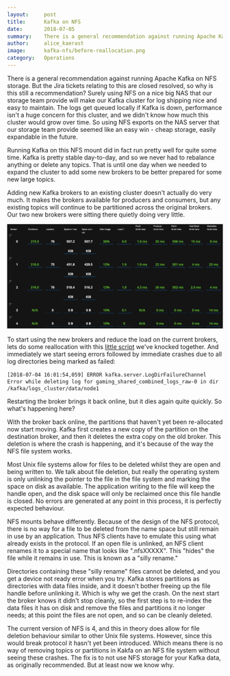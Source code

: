 ```yaml
---
layout:     post
title:      Kafka on NFS
date:       2018-07-05
summary:    There is a general recommendation against running Apache Kafka on NFS storage, but nobody really gives a good explanation as to why.  In this post we look at some broker crashes we have seen happening on Kafka clusters which use NFS storage and why they were happening.
author:     alice_kaerast
image:      kafka-nfs/before-reallocation.png
category:   Operations
---
```


There is a general recommendation against running Apache Kafka on NFS storage.  But the Jira tickets relating to this are closed resolved, so why is this still a recommendation?  Surely using NFS on a nice big NAS that our storage team provide will make our Kafka cluster for log shipping nice and easy to maintain.  The logs get queued locally if Kafka is down, performance isn't a huge concern for this cluster, and we didn't know how much this cluster would grow over time.  So using NFS exports on the NAS server that our storage team provide seemed like an easy win - cheap storage, easily expandable in the future.

Running Kafka on this NFS mount did in fact run pretty well for quite some time.  Kafka is pretty stable day-to-day, and so we never had to rebalance anything or delete any topics.  That is until one day when we needed to expand the cluster to add some new brokers to be better prepared for some new large topics.

Adding new Kafka brokers to an existing cluster doesn't actually do very much.  It makes the brokers available for producers and consumers, but any existing topics will continue to be partitioned across the original brokers.  Our two new brokers were sitting there quietly doing very little.

![Unused brokers](/images/kafka-nfs/before-reallocation.png)

To start using the new brokers and reduce the load on the current brokers, lets do some reallocation with this [little script](https://gist.github.com/WheresAlice/c347e6b909d0bbc4256bb891e74c3191) we've knocked together.  And immediately we start seeing errors followed by immediate crashes due to all log directories being marked as failed:

```
[2018-07-04 16:01:54,059] ERROR kafka.server.LogDirFailureChannel Error while deleting log for gaming_shared_combined_logs_raw-0 in dir /kafka/logs_cluster/data/node1
```

Restarting the broker brings it back online, but it dies again quite quickly.  So what's happening here?

With the broker back online, the partitions that haven't yet been re-allocated now start moving.  Kafka first creates a new copy of the partition on the destination broker, and then it deletes the extra copy on the old broker.  This deletion is where the crash is happening, and it's because of the way the NFS file system works.

Most Unix file systems allow for files to be deleted whilst they are open and being written to.  We talk about file deletion, but really the operating system is only unlinking the pointer to the file in the file system and marking the space on disk as available.  The application writing to the file will keep the handle open, and the disk space will only be reclaimed once this file handle is closed.  No errors are generated at any point in this process, it is perfectly expected behaviour.

NFS mounts behave differently.  Because of the design of the NFS protocol, there is no way for a file to be deleted from the name space but still remain in use by an application. Thus NFS clients have to emulate this using what already exists in the protocol.  If an open file is unlinked, an NFS client renames it to a special name that looks like ".nfsXXXXX". This "hides" the file while it remains in use. This is known as a "silly rename."

Directories containing these "silly rename" files cannot be deleted, and you get a device not ready error when you try.  Kafka stores partitions as directories with data files inside, and it doesn't bother freeing up the file handle before unlinking it.  Which is why we get the crash.  On the next start the broker knows it didn't stop cleanly, so the first step is to re-index the data files it has on disk and remove the files and partitions it no longer needs; at this point the files are not open, and so can be cleanly deleted.

The current version of NFS is 4, and this in theory does allow for file deletion behaviour similar to other Unix file systems.  However, since this would break protocol it hasn't yet been introduced.  Which means there is no way of removing topics or partitions in Kakfa on an NFS file system without seeing these crashes.  The fix is to not use NFS storage for your Kafka data, as originally recommended.  But at least now we know why.
